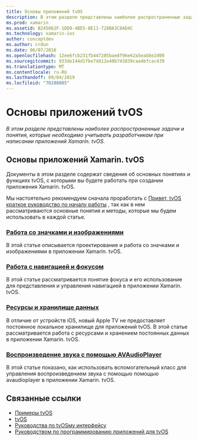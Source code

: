 ```yaml
---
title: Основы приложений tvOS
description: В этом разделе представлены наиболее распространенные задачи и понятия, которые необходимо учитывать разработчикам при написании приложений Xamarin. tvOS.
ms.prod: xamarin
ms.assetid: B245062F-1DD9-4BE5-8E11-728BA3C8AD4C
ms.technology: xamarin-ios
author: conceptdev
ms.author: crdun
ms.date: 06/07/2016
ms.openlocfilehash: 12ee6fcb231fb447285bae8f96e62a5eab8e2d00
ms.sourcegitcommit: 933de144d1fbe7d412e49b743839cae4bfcac439
ms.translationtype: MT
ms.contentlocale: ru-RU
ms.lasthandoff: 09/04/2019
ms.locfileid: "70288085"
---
```

# <a name="tvos-application-fundamentals"></a>Основы приложений tvOS

_В этом разделе представлены наиболее распространенные задачи и понятия, которые необходимо учитывать разработчикам при написании приложений Xamarin. tvOS._

<a name="Xamarin.tvOS-Application-Fundamentals" />

## <a name="xamarintvos-application-fundamentals"></a>Основы приложений Xamarin. tvOS

Документы в этом разделе содержат сведения об основных понятиях и функциях tvOS, с которыми вы будете работать при создании приложения Xamarin. tvOS.

Мы настоятельно рекомендуем сначала проработать с [Привет, tvOS краткое руководство по началу работы](~/ios/tvos/get-started/hello-tvos.md) , так как в нем рассматриваются основные понятия и методы, которые мы будем использовать в каждой статье.

<a name="Working-with-Icons-and-Images" />

### <a name="working-with-icons-and-imagesiostvosapp-fundamentalsicons-imagesmd"></a>[Работа со значками и изображениями](~/ios/tvos/app-fundamentals/icons-images.md)

В этой статье описывается проектирование и работа со значками и изображениями в приложении Xamarin. tvOS.

<a name="Working-with-Navigation-and-Focus" />

### <a name="working-with-navigation-and-focusiostvosapp-fundamentalsnavigation-focusmd"></a>[Работа с навигацией и фокусом](~/ios/tvos/app-fundamentals/navigation-focus.md)

В этой статье рассматривается понятие фокуса и его использование для представления и управления навигацией в приложении Xamarin. tvOS.

<a name="Resources-and-Data-Storage" />

### <a name="resources-and-data-storageiostvosapp-fundamentalsresources-data-storagemd"></a>[Ресурсы и хранилище данных](~/ios/tvos/app-fundamentals/resources-data-storage.md)

В отличие от устройств iOS, новый Apple TV не предоставляет постоянное локальное хранилище для приложений tvOS. В этой статье рассматривается работа с ресурсами и хранением постоянных данных в приложении Xamarin. tvOS.

<a name="Playing-Sound-with-AVAudioPlayer" />

### <a name="playing-sound-with-avaudioplayeriostvosapp-fundamentalssoundsmd"></a>[Воспроизведение звука с помощью AVAudioPlayer](~/ios/tvos/app-fundamentals/sounds.md)

В этой статье показано, как использовать вспомогательный класс для управления воспроизведением звука с помощью помощью avaudioplayer в приложении Xamarin. tvOS.

## <a name="related-links"></a>Связанные ссылки

- [Примеры tvOS](https://docs.microsoft.com/samples/browse/?products=xamarin&term=Xamarin.iOS+tvOS)
- [tvOS](https://developer.apple.com/tvos/)
- [Руководства по tvOSму интерфейсу](https://developer.apple.com/tvos/human-interface-guidelines/)
- [Руководством по программированию приложений для tvOS](https://developer.apple.com/library/prerelease/tvos/documentation/General/Conceptual/AppleTV_PG/)
